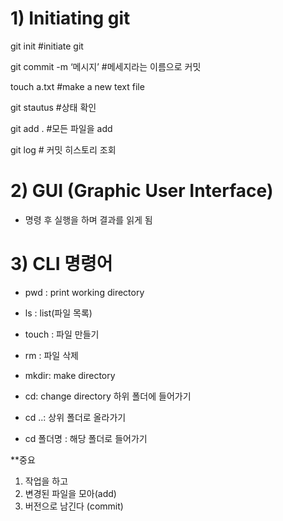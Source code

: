 # 1) Initiating git

git init #initiate git

git commit -m ‘메시지’ #메세지라는 이름으로 커밋

touch a.txt  #make a new text file

git stautus #상태 확인

git add . #모든 파일을 add

git log # 커밋 히스토리 조회


# 2) GUI (Graphic User Interface)

- 명령 후 실행을 하며 결과를 읽게 됨 

# 3) CLI 명령어

- pwd : print working directory

- ls : list(파일 목록)

- touch : 파일 만들기

- rm : 파일 삭제

- mkdir: make directory

- cd: change directory 하위 폴더에 들어가기

- cd ..: 상위 폴더로 올라가기

- cd 폴더명 : 해당 폴더로 들어가기


**중요
1. 작업을 하고
2. 변경된 파일을 모아(add)
3. 버전으로 남긴다 (commit)

